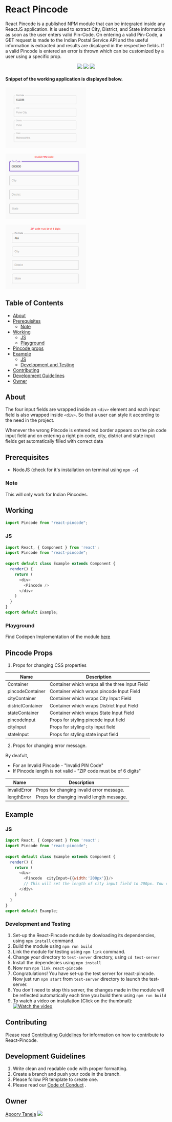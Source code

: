 # React Pincode

React Pincode is a published NPM module that can be integrated inside any ReactJS application. It is used to extract City, District, and State information as soon as the user enters valid Pin-Code. On entering a valid Pin-Code, a GET request is made to the Indian Postal Service API and the useful information is extracted and results are displayed in the respective fields. If a valid Pincode is entered an error is thrown which can be customized by a user using a specific prop.

<div align="center">
    <img src="https://forthebadge.com/images/badges/powered-by-responsibility.svg" >
    <img src="https://forthebadge.com/images/badges/built-with-love.svg" >
    <img src="https://forthebadge.com/images/badges/made-with-javascript.svg" >
</div>



#### Snippet of the working application is displayed below.

[<img src="./correct_pin.png" style="width: 50%;" />](https://github.com/plxity/React-Pincode)

[<img src="./invalid_pin.png" style="width: 50%;" />](https://github.com/plxity/React-Pincode)

[<img src="./length_pin.png" style="width: 50%;" />](https://github.com/plxity/React-Pincode)

## Table of Contents
- [About](#about)
- [Prerequisites](#prerequisites)
  - [Note](#note)
- [Working](#working)
  - [JS](#js)
  - [Playground](#playground)
- [Pincode props](#pincode-props)
- [Example](#example)
  - [JS](#js-1)
  - [Development and Testing](#development-and-testing)
- [Contributing](#contributing)
- [Development Guidelines](#development-guidelines)
- [Owner](#owner)


## About

The four input fields are wrapped inside an ```<div>``` element and each input field is also wrapped inside ```<div>```. So that a user can style it according to the need in the project.

Whenever the wrong Pincode is entered red border appears on the pin code input field and on entering a right pin code, city, district and state input fields get automatically filled with correct data


## Prerequisites
* NodeJS (check for it's installation on terminal using ```npm -v```)

### Note
This will only work for Indian Pincodes.

## Working

```js
import Pincode from "react-pincode";
```

### JS

```js
import React, { Component } from 'react';
import Pincode from "react-pincode";

export default class Example extends Component {
  render() {
    return (
      <div>
        <Pincode />
      </div>
    )
  }
}
export default Example;
```

### Playground

Find Codepen Implementation of the module [here](https://codepen.io/adityabisoi/pen/poJQXzx)

## Pincode Props

1) Props for changing CSS properties

| Name             | Description                                     |
| ---------------- | ----------------------------------------------- |
| Container        | Container which wraps all the three Input Field |
| pincodeContainer | Container which wraps pincode Input Field       |
| cityContainer    | Container which wraps City Input Field          |
| districtContainer| Container which wraps District Input Field      |
| stateContainer   | Container which wraps State Input Field          |
| pincodeInput     | Props for styling pincode input field           |
| cityInput        | Props for styling city input field              |
| stateInput       | Props for styling state input field             |



2) Props for changing error message.

By deafult,

* For an Invalid Pincode - "Invalid PIN Code"
* If Pincode length is not valid - "ZIP code must be of 6 digits"

| Name             | Description                                     |
| ---------------- | ----------------------------------------------- |
| invalidError     | Props for changing invalid error message.       |
| lengthError      | Props for changing invalid length  message.     |



## Example

### JS

```js
import React, { Component } from 'react';
import Pincode from "react-pincode";

export default class Example extends Component {
  render() {
    return (
      <div>
        <Pincode  cityInput={{width:'200px'}}/>
        // This will set the length of city input field to 200px. You can play with rest of the props to style it according to your need.
      </div>
    )
  }
}
export default Example;
```
### Development and Testing

1. Set-up the React-Pincode module by dowloading its dependencies, using `npm install` command.	
2. Build the module using `npm run build`	
3. Link the module for testing using `npm link` command.	
4. Change your directory to `test-server` directory, using `cd test-server`	
5. Install the dependecies using `npm install`	
6. Now run `npm link react-pincode`	
7. Congratulations! You have set-up the test server for react-pincode.	
Now just run `npm start` from `test-server` directory to launch the test-server.	
8. You don't need to stop this server, the changes made in the module will be reflected automatically each time you build them using `npm run build`
9. To watch a video on installation (Click on the thumbnail):
[![Watch the video](https://img.youtube.com/vi/DtBObHLaQDA/maxresdefault.jpg)](https://www.youtube.com/watch?v=DtBObHLaQDA)	

## Contributing
Please read [Contributing Guidelines](./CONTRIBUTING.md) for information on how to contribute to React-Pincode.

## Development Guidelines
1. Write clean and readable code with proper formatting.
2. Create a branch and push your code in the branch.
3. Please follow PR template to create one.
4. Please read our [Code of Conduct](./CODE_OF_CONDUCT.md) .

## Owner
[Apoorv Taneja](https://github.com/plxity)   <img src="https://img.shields.io/twitter/follow/apoorv_taneja?label=Follow&style=social" />


